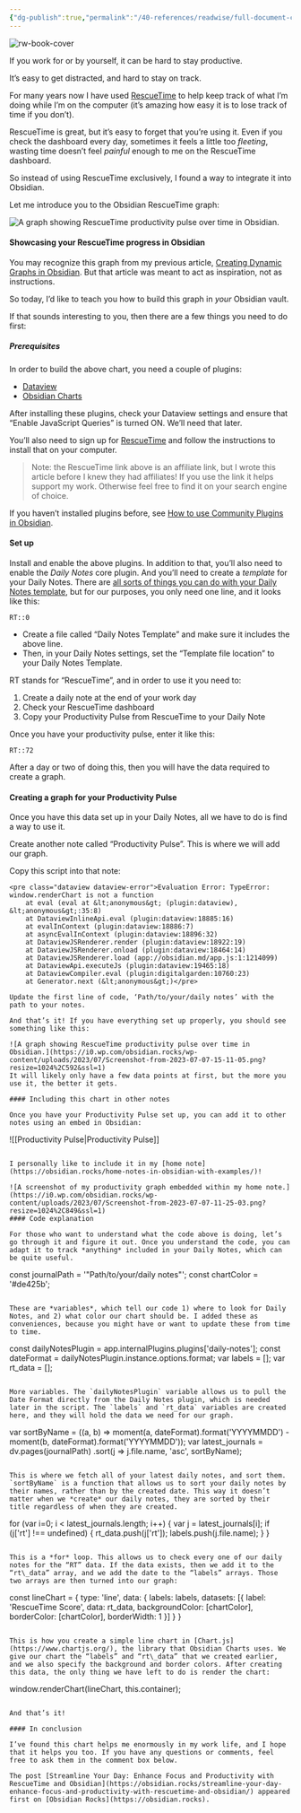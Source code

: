 ```yaml
---
{"dg-publish":true,"permalink":"/40-references/readwise/full-document-contents/streamline-your-day-enhance-focus-and-productivity-with-rescue-time-and-obsidian/","tags":["rw/articles"]}
---
```


![rw-book-cover](https://obsidian.rocks/wp-content/uploads/2023/07/markus-winkler-IrRbSND5EUc-unsplash-1.jpg)

If you work for or by yourself, it can be hard to stay productive.

It’s easy to get distracted, and hard to stay on track.

For many years now I have used [RescueTime](https://www.rescuetime.com/rp/ObsRocks) to help keep track of what I’m doing while I’m on the computer (it’s amazing how easy it is to lose track of time if you don’t).

RescueTime is great, but it’s easy to forget that you’re using it. Even if you check the dashboard every day, sometimes it feels a little too *fleeting*, wasting time doesn’t feel *painful* enough to me on the RescueTime dashboard.

So instead of using RescueTime exclusively, I found a way to integrate it into Obsidian.

Let me introduce you to the Obsidian RescueTime graph:

![A graph showing RescueTime productivity pulse over time in Obsidian.](https://i0.wp.com/obsidian.rocks/wp-content/uploads/2023/07/Screenshot-from-2023-07-07-15-11-05.png?resize=1024%2C592&ssl=1)
#### Showcasing your RescueTime progress in Obsidian

You may recognize this graph from my previous article, [Creating Dynamic Graphs in Obsidian](https://obsidian.rocks/creating-dynamic-graphs-in-obsidian/). But that article was meant to act as inspiration, not as instructions.

So today, I’d like to teach you how to build this graph in *your* Obsidian vault.

If that sounds interesting to you, then there are a few things you need to do first:

##### Prerequisites

In order to build the above chart, you need a couple of plugins:

* [Dataview](https://blacksmithgu.github.io/obsidian-dataview/)
* [Obsidian Charts](https://charts.phibr0.de/Meta/Charts/Obsidian+Charts+Documentation)

After installing these plugins, check your Dataview settings and ensure that “Enable JavaScript Queries” is turned ON. We’ll need that later.

You’ll also need to sign up for [RescueTime](https://www.rescuetime.com/rp/ObsRocks) and follow the instructions to install that on your computer.

> 
> Note: the RescueTime link above is an affiliate link, but I wrote this article before I knew they had affiliates! If you use the link it helps support my work. Otherwise feel free to find it on your search engine of choice.
> 
> 
> 

If you haven’t installed plugins before, see [How to use Community Plugins in Obsidian](http://community).

#### Set up

Install and enable the above plugins. In addition to that, you’ll also need to enable the *Daily Notes* core plugin. And you’ll need to create a *template* for your Daily Notes. There are [all sorts of things you can do with your Daily Notes template](https://obsidian.rocks/supercharge-your-daily-notes-in-obsidian/), but for our purposes, you only need one line, and it looks like this:

```
RT::0
```

* Create a file called “Daily Notes Template” and make sure it includes the above line.
* Then, in your Daily Notes settings, set the “Template file location” to your Daily Notes Template.

RT stands for “RescueTime”, and in order to use it you need to:

1. Create a daily note at the end of your work day
2. Check your RescueTime dashboard
3. Copy your Productivity Pulse from RescueTime to your Daily Note

Once you have your productivity pulse, enter it like this:

```
RT::72
```

After a day or two of doing this, then you will have the data required to create a graph.

#### Creating a graph for your Productivity Pulse

Once you have this data set up in your Daily Notes, all we have to do is find a way to use it.

Create another note called “Productivity Pulse”. This is where we will add our graph.

Copy this script into that note:

```
<pre class="dataview dataview-error">Evaluation Error: TypeError: window.renderChart is not a function
    at eval (eval at &lt;anonymous&gt; (plugin:dataview), &lt;anonymous&gt;:35:8)
    at DataviewInlineApi.eval (plugin:dataview:18885:16)
    at evalInContext (plugin:dataview:18886:7)
    at asyncEvalInContext (plugin:dataview:18896:32)
    at DataviewJSRenderer.render (plugin:dataview:18922:19)
    at DataviewJSRenderer.onload (plugin:dataview:18464:14)
    at DataviewJSRenderer.load (app://obsidian.md/app.js:1:1214099)
    at DataviewApi.executeJs (plugin:dataview:19465:18)
    at DataviewCompiler.eval (plugin:digitalgarden:10760:23)
    at Generator.next (&lt;anonymous&gt;)</pre>

Update the first line of code, ‘Path/to/your/daily notes’ with the path to your notes.

And that’s it! If you have everything set up properly, you should see something like this:

![A graph showing RescueTime productivity pulse over time in Obsidian.](https://i0.wp.com/obsidian.rocks/wp-content/uploads/2023/07/Screenshot-from-2023-07-07-15-11-05.png?resize=1024%2C592&ssl=1)
It will likely only have a few data points at first, but the more you use it, the better it gets.

#### Including this chart in other notes

Once you have your Productivity Pulse set up, you can add it to other notes using an embed in Obsidian:

```
![[Productivity Pulse\|Productivity Pulse]]
```

I personally like to include it in my [home note](https://obsidian.rocks/home-notes-in-obsidian-with-examples/)!

![A screenshot of my productivity graph embedded within my home note.](https://i0.wp.com/obsidian.rocks/wp-content/uploads/2023/07/Screenshot-from-2023-07-07-11-25-03.png?resize=1024%2C849&ssl=1)
#### Code explanation

For those who want to understand what the code above is doing, let’s go through it and figure it out. Once you understand the code, you can adapt it to track *anything* included in your Daily Notes, which can be quite useful.

```
const journalPath = '"Path/to/your/daily notes"';
const chartColor = '#de425b';
```

These are *variables*, which tell our code 1) where to look for Daily Notes, and 2) what color our chart should be. I added these as conveniences, because you might have or want to update these from time to time.

```
const dailyNotesPlugin = app.internalPlugins.plugins['daily-notes'];
const dateFormat = dailyNotesPlugin.instance.options.format;
var labels = [];
var rt_data = [];
```

More variables. The `dailyNotesPlugin` variable allows us to pull the Date Format directly from the Daily Notes plugin, which is needed later in the script. The `labels` and `rt_data` variables are created here, and they will hold the data we need for our graph.

```
var sortByName = ((a, b) => moment(a, dateFormat).format('YYYYMMDD') - moment(b, dateFormat).format('YYYYMMDD'));
var latest_journals = dv.pages(journalPath)
    .sort(j => j.file.name, 'asc', sortByName);
```

This is where we fetch all of your latest daily notes, and sort them. `sortByName` is a function that allows us to sort your daily notes by their names, rather than by the created date. This way it doesn’t matter when we *create* our daily notes, they are sorted by their title regardless of when they are created.

```
for (var i=0; i < latest_journals.length; i++) {
    var j = latest_journals[i];
    if (j['rt'] !== undefined) {
        rt_data.push(j['rt']);
        labels.push(j.file.name);
    }
}
```

This is a *for* loop. This allows us to check every one of our daily notes for the “RT” data. If the data exists, then we add it to the “rt\_data” array, and we add the date to the “labels” arrays. Those two arrays are then turned into our graph:

```
const lineChart = {
    type: 'line',
    data: {
    labels: labels,
    datasets: [{
        label: 'RescueTime Score',
        data: rt_data,
        backgroundColor: [chartColor],
        borderColor: [chartColor],
        borderWidth: 1
    }]
   }
}
```

This is how you create a simple line chart in [Chart.js](https://www.chartjs.org/), the library that Obsidian Charts uses. We give our chart the “labels” and “rt\_data” that we created earlier, and we also specify the background and border colors. After creating this data, the only thing we have left to do is render the chart:

```
window.renderChart(lineChart, this.container);
```

And that’s it!

#### In conclusion

I’ve found this chart helps me enormously in my work life, and I hope that it helps you too. If you have any questions or comments, feel free to ask them in the comment box below.

The post [Streamline Your Day: Enhance Focus and Productivity with RescueTime and Obsidian](https://obsidian.rocks/streamline-your-day-enhance-focus-and-productivity-with-rescuetime-and-obsidian/) appeared first on [Obsidian Rocks](https://obsidian.rocks).
